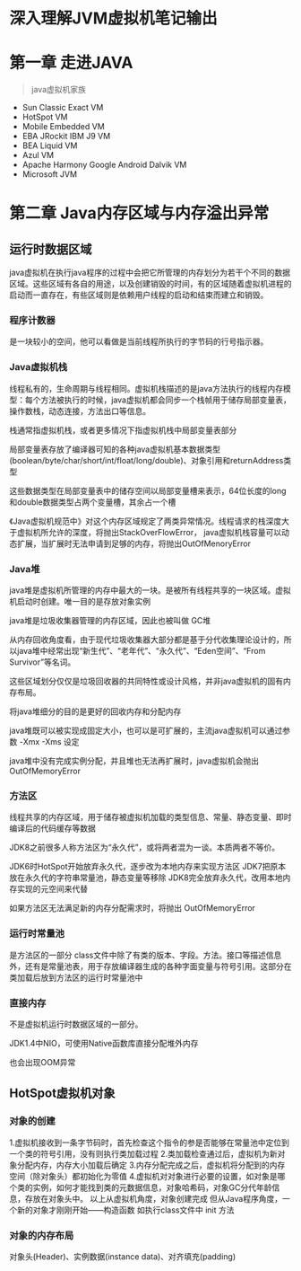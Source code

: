 # 深入理解JVM虚拟机笔记输出

# 第一章 走进JAVA
> java虚拟机家族
- Sun Classic Exact VM
- HotSpot VM
- Mobile Embedded VM
- EBA JRockit IBM J9 VM
- BEA Liquid VM
- Azul VM
- Apache Harmony Google Android Dalvik VM
- Microsoft JVM

# 第二章 Java内存区域与内存溢出异常

## 运行时数据区域
java虚拟机在执行java程序的过程中会把它所管理的内存划分为若干个不同的数据区域。这些区域有各自的用途，以及创建销毁的时间，有的区域随着虚拟机进程的启动而一直存在，有些区域则是依赖用户线程的启动和结束而建立和销毁。

### 程序计数器
是一块较小的空间，他可以看做是当前线程所执行的字节码的行号指示器。

### Java虚拟机栈
线程私有的，生命周期与线程相同。虚拟机栈描述的是java方法执行的线程内存模型：每个方法被执行的时候，java虚拟机都会同步一个栈帧用于储存局部变量表，操作数栈，动态连接，方法出口等信息。

栈通常指虚拟机栈，或者更多情况下指虚拟机栈中局部变量表部分

局部变量表存放了编译器可知的各种java虚拟机基本数据类型(boolean/byte/char/short/int/float/long/double)、对象引用和returnAddress类型

这些数据类型在局部变量表中的储存空间以局部变量槽来表示，64位长度的long和double数据类型占两个变量槽，其余占一个槽

《Java虚拟机规范中》对这个内存区域规定了两类异常情况。线程请求的栈深度大于虚拟机所允许的深度，将抛出StackOverFlowError，
 java虚拟机栈容量可以动态扩展，当扩展时无法申请到足够的内存，将抛出OutOfMenoryError
 
### Java堆 
 java堆是虚拟机所管理的内存中最大的一块。是被所有线程共享的一块区域。虚拟机启动时创建。唯一目的是存放对象实例
 
 java堆是垃圾收集器管理的内存区域，因此也被叫做 GC堆 
 
 从内存回收角度看，由于现代垃圾收集器大部分都是基于分代收集理论设计的，所以java堆中经常出现“新生代”、“老年代”、“永久代”、“Eden空间”、“From Survivor”等名词。
 
 这些区域划分仅仅是垃圾回收器的共同特性或设计风格，并非java虚拟机的固有内存布局。
 
 将java堆细分的目的是更好的回收内存和分配内存
 
 java堆既可以被实现成固定大小，也可以是可扩展的，主流java虚拟机可以通过参数 -Xmx -Xms 设定
 
 java堆中没有完成实例分配，并且堆也无法再扩展时，java虚拟机会抛出OutOfMemoryError
 
### 方法区
 线程共享的内存区域，用于储存被虚拟机加载的类型信息、常量、静态变量、即时编译后的代码缓存等数据
 
 JDK8之前很多人称方法区为“永久代”，或将两者混为一谈。本质两者不等价。
 
 JDK6时HotSpot开始放弃永久代，逐步改为本地内存来实现方法区
 JDK7把原本放在永久代的字符串常量池，静态变量等移除
 JDK8完全放弃永久代，改用本地内存实现的元空间来代替
 
 如果方法区无法满足新的内存分配需求时，将抛出 OutOfMemoryError
 
### 运行时常量池
 是方法区的一部分
 class文件中除了有类的版本、字段。方法。接口等描述信息外，还有是常量池表，用于存放编译器生成的各种字面变量与符号引用。这部分在类加载后放到方法区的运行时常量池中
 
### 直接内存
 不是虚拟机运行时数据区域的一部分。
 
 JDK1.4中NIO，可使用Native函数库直接分配堆外内存
 
 也会出现OOM异常
 
## HotSpot虚拟机对象
 
### 对象的创建
 1.虚拟机接收到一条字节码时，首先检查这个指令的参是否能够在常量池中定位到一个类的符号引用，没有则执行类加载过程
 2.类加载检查通过后，虚拟机为新对象分配内存，内存大小加载后确定
 3.内存分配完成之后，虚拟机将分配到的内存空间（除对象头）都初始化为零值
 4.虚拟机对对象进行必要的设置，如对象是哪个类的实例，如何才能找到类的元数据信息，对象哈希码，对象GC分代年龄信息，存放在对象头中。
 以上从虚拟机角度，对象创建完成
 但从Java程序角度，一个新的对象才刚刚开始——构造函数 如执行class文件中 init 方法
 
 
### 对象的内存布局
 对象头(Header)、实例数据(instance data)、对齐填充(padding)
 
 
 
 
 
 
 
 
 
 
 
 
 
 
 
 
 
 
 
 








